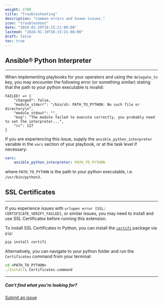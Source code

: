 ```yaml
---
weight: 2700
title: "Troubleshooting"
description: "Common errors and known issues."
icon: "troubleshoot"
date: "2024-01-19T16:15:21-08:00"
lastmod: "2024-01-19T16:15:21-08:00"
draft: false
toc: true
---
```


## Ansible® Python Interpreter
---
When implementing playbooks for your operators and using the `delegate_to` key, you may encounter the following error (or something similar) stating that the path to your python executable is invalid:

```
FAILED! => {
    "changed": false, 
    "module_stderr": "/bin/sh: PATH_TO_PYTHON: No such file or directory\n", 
    "module_stdout": "", 
    "msg": "The module failed to execute correctly, you probably need to set the interpreter...", 
    "rc": 127
}
```

If you are experiencing this issue, supply the `ansible_python_interpreter` variable in the `vars` section of your playbook, or at the task level if necessary:

```yaml
vars:
    ansible_python_interpreter: PATH_TO_PYTHON
```

where `PATH_TO_PYTHON` is the path to your python executable, i.e. `/usr/bin/python3`.


## SSL Certificates
---
If you experience issues with `urlopen error [SSL: CERTIFICATE_VERIFY_FAILED]`, or similar issues, you may need to install and use SSL Certificates before running this extension.

To install SSL Certificates in Python, you can install the [`certifi`](https://pypi.org/project/certifi/) package via `pip`:

```cmd
pip install certifi
```

Alternatively, you can navigate to your python folder and run the `Certificates` command from your terminal:

```cmd
cd <PATH_TO_PYTHON>
./Install\ Certificates.command
```

---

##### Can't find what you're looking for?
[Submit an issue](https://github.com/IBM/operator-collection-sdk-vscode-extension/issues)